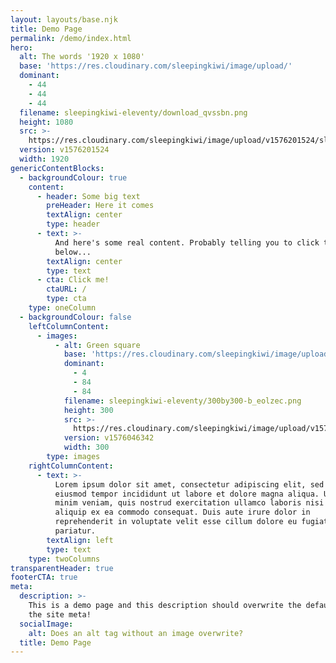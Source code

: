 ```yaml
---
layout: layouts/base.njk
title: Demo Page
permalink: /demo/index.html
hero:
  alt: The words '1920 x 1080'
  base: 'https://res.cloudinary.com/sleepingkiwi/image/upload/'
  dominant:
    - 44
    - 44
    - 44
  filename: sleepingkiwi-eleventy/download_qvssbn.png
  height: 1080
  src: >-
    https://res.cloudinary.com/sleepingkiwi/image/upload/v1576201524/sleepingkiwi-eleventy/download_qvssbn.png
  version: v1576201524
  width: 1920
genericContentBlocks:
  - backgroundColour: true
    content:
      - header: Some big text
        preHeader: Here it comes
        textAlign: center
        type: header
      - text: >-
          And here's some real content. Probably telling you to click the button
          below...
        textAlign: center
        type: text
      - cta: Click me!
        ctaURL: /
        type: cta
    type: oneColumn
  - backgroundColour: false
    leftColumnContent:
      - images:
          - alt: Green square
            base: 'https://res.cloudinary.com/sleepingkiwi/image/upload/'
            dominant:
              - 4
              - 84
              - 84
            filename: sleepingkiwi-eleventy/300by300-b_eolzec.png
            height: 300
            src: >-
              https://res.cloudinary.com/sleepingkiwi/image/upload/v1576046342/sleepingkiwi-eleventy/300by300-b_eolzec.png
            version: v1576046342
            width: 300
        type: images
    rightColumnContent:
      - text: >-
          Lorem ipsum dolor sit amet, consectetur adipiscing elit, sed do
          eiusmod tempor incididunt ut labore et dolore magna aliqua. Ut enim ad
          minim veniam, quis nostrud exercitation ullamco laboris nisi ut
          aliquip ex ea commodo consequat. Duis aute irure dolor in
          reprehenderit in voluptate velit esse cillum dolore eu fugiat nulla
          pariatur.
        textAlign: left
        type: text
    type: twoColumns
transparentHeader: true
footerCTA: true
meta:
  description: >-
    This is a demo page and this description should overwrite the default one in
    the site meta!
  socialImage:
    alt: Does an alt tag without an image overwrite?
  title: Demo Page
---
```

